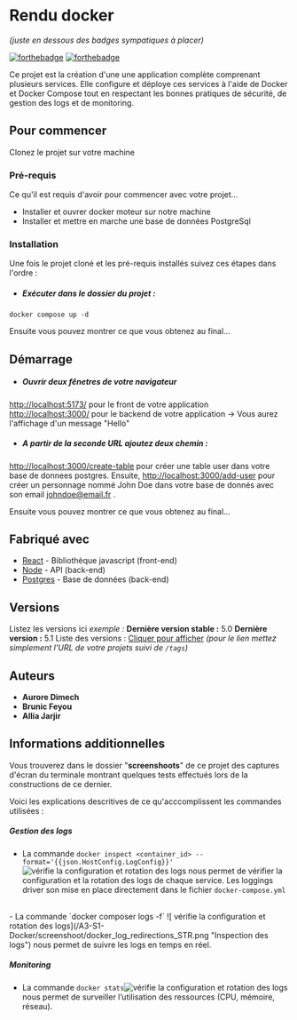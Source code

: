 # Rendu docker 
_(juste en dessous des badges sympatiques à placer)_

[![forthebadge](http://forthebadge.com/images/badges/built-with-love.svg)](http://forthebadge.com)  [![forthebadge](http://forthebadge.com/images/badges/powered-by-electricity.svg)](http://forthebadge.com)

Ce projet est la création d'une une application complète
comprenant plusieurs services. Elle configure et
déploye ces services à l'aide de Docker et Docker Compose tout en
respectant les bonnes pratiques de sécurité, de gestion des logs et de
monitoring.

## Pour commencer

Clonez le projet sur votre machine  

### Pré-requis

Ce qu'il est requis d'avoir pour commencer avec votre projet...

- Installer et ouvrer docker moteur sur notre machine 
- Installer et mettre en marche une base de données PostgreSql


### Installation

Une fois le projet cloné et les pré-requis installés suivez ces étapes dans l'ordre : 

 - ##### Exécuter dans le dossier du projet : 
  `docker compose up -d`
<br/>

Ensuite vous pouvez montrer ce que vous obtenez au final...

## Démarrage

- ##### Ouvrir deux fênetres de votre navigateur 
<http://localhost:5173/> pour le front de votre application
<http://localhost:3000/> pour le backend de votre application -> Vous aurez l'affichage d'un message "Hello"
<br/>
- ##### A partir de la seconde URL ajoutez deux chemin : 
<http://localhost:3000/create-table> pour créer une table user dans votre base de donnees postgres. 
Ensuite, <http://localhost:3000/add-user> pour créer un personnage nommé John Doe dans votre base de donnés avec son email johndoe@email.fr .

Ensuite vous pouvez montrer ce que vous obtenez au final...

## Fabriqué avec

* [React](https://fr.react.dev/) - Bibliothèque javascript (front-end)
* [Node](https://nodejs.org/fr) - API (back-end)
* [Postgres](https://www.postgresql.org/) - Base de données (back-end)



## Versions
Listez les versions ici 
_exemple :_
**Dernière version stable :** 5.0
**Dernière version :** 5.1
Liste des versions : [Cliquer pour afficher](https://github.com/your/project-name/tags)
_(pour le lien mettez simplement l'URL de votre projets suivi de ``/tags``)_

## Auteurs

* **Aurore Dimech** 
* **Brunic Feyou**
* **Allia Jarjir**

## Informations additionnelles

Vous trouverez dans le dossier "**screenshoots**" de ce projet des captures d'écran du terminale montrant quelques tests effectués lors de la constructions de ce dernier. 

Voici les explications descritives de ce qu'acccomplissent les commandes utilisées : 

##### Gestion des logs  
- La commande `docker inspect <container_id> --format='{{json.HostConfig.LogConfig}}'`
![ vérifie la configuration et rotation des logs](/A3-S1-Docker/screenshoot/docker_log_redirections_rotatio.png "Inspection des logs") nous permet de vérifier la configuration et la rotation des logs de chaque service.
Les loggings driver son mise en place directement dans le fichier `docker-compose.yml`
<br/>
- La commande `docker composer logs -f` ![ vérifie la configuration et rotation des logs](/A3-S1-Docker/screenshoot/docker_log_redirections_STR.png "Inspection des logs") nous permet de suivre les logs en temps en réel. 

##### Monitoring 
-  La commande `docker stats`![ vérifie la configuration et rotation des logs](/A3-S1-Docker/screenshoot/monitoring_stats.png "Inspection des logs") nous permet de surveiller l’utilisation des ressources (CPU, mémoire, réseau).




